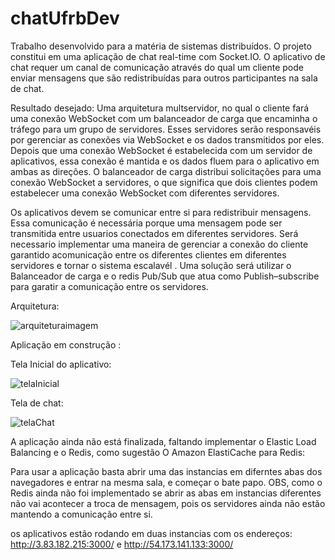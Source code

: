 # chatUfrbDev

Trabalho desenvolvido para a matéria de sistemas distribuídos.
O projeto constitui em uma aplicação de chat real-time com Socket.IO. O aplicativo de chat requer um canal de comunicação através do qual um cliente pode enviar mensagens que são redistribuídas para outros participantes na sala de chat.

Resultado desejado:
Uma arquitetura multservidor, no qual o cliente fará uma conexão WebSocket com um balanceador de carga que encaminha o tráfego para um grupo de servidores. Esses servidores serão responsavéis por gerenciar as conexões via WebSocket e os dados transmitidos por eles. Depois que uma conexão WebSocket é estabelecida com um servidor de aplicativos, essa conexão é mantida e os dados fluem para o aplicativo em ambas as direções. O balanceador de carga distribui solicitações para uma conexão WebSocket a servidores, o que significa que dois clientes podem estabelecer uma conexão WebSocket com diferentes servidores.

Os aplicativos devem se comunicar entre si para redistribuir mensagens. Essa comunicação é necessária porque uma mensagem pode ser transmitida entre usuarios conectados em diferentes servidores. Será necessario implementar uma maneira de gerenciar a conexão do cliente garantido acomunicação entre os diferentes clientes em diferentes servidores e tornar o sistema escalavél . Uma solução será utilizar o Balanceador de carga e o redis Pub/Sub que atua como Publish–subscribe para garatir a comunicação entre os servidores.

Arquitetura:

![arquiteturaimagem](https://user-images.githubusercontent.com/69324694/135664817-be211a03-5e92-49a8-ad30-5de6f7ae8fd7.jpg)



Aplicação em construção :

Tela Inicial do aplicativo:

![telaInicial](https://user-images.githubusercontent.com/69324694/135656478-58716752-e28a-47fb-88b6-fb530bca98b0.png)

Tela de chat:

![telaChat](https://user-images.githubusercontent.com/69324694/135663574-df9c9b34-1b82-4db5-9c1b-b4ac668c5742.png)


A aplicação ainda não está finalizada, faltando implementar o Elastic Load Balancing e o Redis, como sugestão  O Amazon ElastiCache para Redis:

Para usar a aplicação basta abrir uma das instancias em diferntes abas dos navegadores e entrar na mesma sala, e começar o bate papo. OBS, como o Redis ainda não foi implementado se abrir as abas em instancias diferentes não vai acontecer a troca de mensagem, pois os servidores ainda não estão mantendo a comunicação entre si.

os aplicativos estão rodando em duas instancias com os endereços: http://3.83.182.215:3000/     e   http://54.173.141.133:3000/




